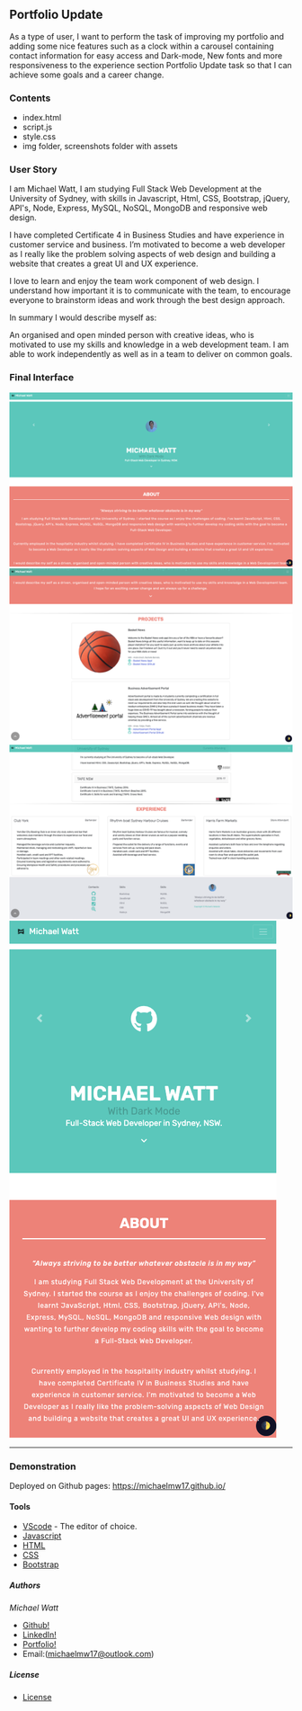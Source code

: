 ## Portfolio Update

As a type of user, I want to perform the task of improving my portfolio and adding some nice features such as a clock within a carousel containing contact information for easy access and  Dark-mode, New fonts and more responsiveness to the experience section  Portfolio Update task so that I can achieve some goals and a career change.

### Contents

- index.html
- script.js
- style.css
- img folder, screenshots folder with assets

### User Story

I am Michael Watt, I am studying Full Stack Web Development at the University of Sydney, with skills in Javascript,  Html, CSS, Bootstrap, jQuery, API's, Node, Express, MySQL, NoSQL, MongoDB  and responsive web design.

I have completed Certificate 4 in Business Studies and have experience in customer service and business. I’m motivated to become a web developer as I really like the problem solving aspects of web design and building a website that creates a great UI and UX experience.

I love to learn and enjoy the team work component of web design. I understand how important it is to communicate with the team, to encourage everyone to brainstorm ideas and work through the best design approach.

In summary I would describe myself as:

An organised and open minded person with creative ideas, who is motivated to use my skills and knowledge in a web development team. I am able to work independently as well as in a team to deliver on common goals.

### Final Interface

<img src="./img/screenshots/Screen-Shot1.png">

<img src="./img/screenshots/Screen-Shot3.png">

<img src="./img/screenshots/Screen-Shot2.png">

<img src="./img/screenshots/Screen-Shot6.png">

<hr>

### Demonstration

Deployed on Github pages: https://michaelmw17.github.io/

#### Tools

- [VScode](https://code.visualstudio.com/) - The editor of choice.
- [Javascript](https://developer.mozilla.org/en-US/docs/Web/JavaScript)
- [HTML](https://developer.mozilla.org/en-US/docs/Web/HTML)
- [CSS](https://developer.mozilla.org/en-US/docs/Web/CSS)
- [Bootstrap](https://getbootstrap.com/)

##### Authors

_Michael Watt_

- [Github!](https://github.com/Michaelmw17)
- [LinkedIn!](https://www.linkedin.com/in/michael-watt-6a76961b3/)
- [Portfolio!](http://michaelmw17.github.io/)
- Email:(michaelmw17@outlook.com)

##### License 

- [License](https://github.com/Michaelmw17/MIchaelmw17.github.io/blob/master/LICENSE)
